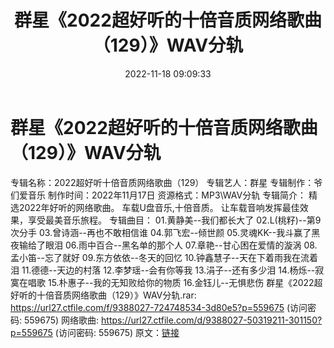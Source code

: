 ﻿---
title: 群星《2022超好听的十倍音质网络歌曲（129）》WAV分轨
date: 2022-11-18 09:09:33
categories: WAV车载音乐、镜像
tags: 华语中文
---
# 群星《2022超好听的十倍音质网络歌曲（129）》WAV分轨

专辑名称：2022超好听十倍音质网络歌曲（129）
专辑艺人：群星
专辑制作：爷们爱音乐
制作时间：2022年11月17日
资源格式：MP3\WAV分轨
专辑简介：
精选2022年好听的网络歌曲。
车载U盘音乐,十倍音质。
让车载音响发挥最佳效果，享受最美音乐旅程。
专辑曲目：
01.黄静美--我们都长大了
02.L(桃籽)--第9次分手
03.曾诗涵--再也不敢相信谁
04.郭飞宏--倾世颜
05.灵魂KK--我斗赢了黑夜输给了眼泪
06.雨中百合--黑名单的那个人
07.章艳--甘心困在爱情的漩涡
08.孟小笛--忘了就好
09.东方依依--冬天的回忆
10.钟鑫慧子--天在下着雨我在流着泪
11.德德--天边的村落
12.李梦瑶--会有你等我
13.涓子--还有多少泪
14.杨烁--寂寞在唱歌
15.朴惠子--我的无知败给你的物质
16.金钰儿--无惧悲伤
群星《2022超好听的十倍音质网络歌曲（129）》WAV分轨.rar: https://url27.ctfile.com/f/9388027-724748534-3d80e5?p=559675
(访问密码: 559675)
网络歌曲: https://url27.ctfile.com/d/9388027-50319211-301150?p=559675
(访问密码: 559675)
原文：[链接](https://blog.sina.com.cn/s/blog_1647c7e76010310ao.html)